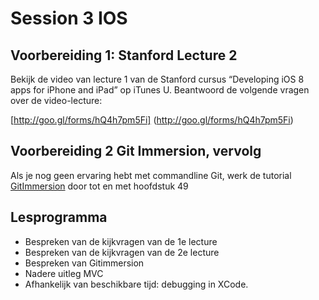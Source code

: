 # Session 3 IOS

## Voorbereiding 1: Stanford Lecture 2
Bekijk de video van lecture 1 van de Stanford cursus “Developing iOS 8 apps for iPhone and iPad”
op iTunes U. Beantwoord de volgende vragen over de video-lecture:

[http://goo.gl/forms/hQ4h7pm5Fi]
(http://goo.gl/forms/hQ4h7pm5Fi)

## Voorbereiding 2 Git Immersion, vervolg
Als je nog geen ervaring hebt met commandline Git, werk de tutorial [GitImmersion](http://gitimmersion.com/) door tot en met hoofdstuk 49

## Lesprogramma
* Bespreken van de kijkvragen van de 1e lecture
* Bespreken van de kijkvragen van de 2e lecture
* Bespreken van Gitimmersion
* Nadere uitleg MVC
* Afhankelijk van beschikbare tijd: debugging in XCode.
